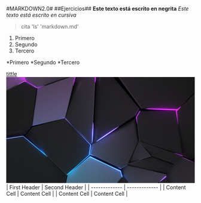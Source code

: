#MARKDOWN2.0#
##Ejercicios##
**Este texto está escrito en negrita**
*Este texto está escrito en cursiva*
> cita
'ls'
'markdown.md'
1. Primero
2. Segundo
3. Tercero

*Primero
*Segundo
*Tercero

[tittle](https://fp.josedomingo.org/iaw/1_introduccion/ejercicio2.html)
![alt text](fondo.jpg)
| First Header  | Second Header |
| ------------- | ------------- |
| Content Cell  | Content Cell  |
| Content Cell  | Content Cell  |
